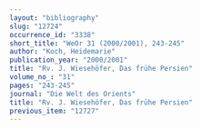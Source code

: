 ```yaml
---
layout: "bibliography"
slug: "12724"
occurrence_id: "3338"
short_title: "WeOr 31 (2000/2001), 243-245"
author: "Koch, Heidemarie"
publication_year: "2000/2001"
title: "Rv. J. Wiesehöfer, Das frühe Persien"
volume_no_: "31"
pages: "243-245"
journal: "Die Welt des Orients"
title: "Rv. J. Wiesehöfer, Das frühe Persien"
previous_item: "12727"
---
```

